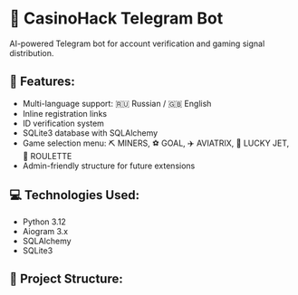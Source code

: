 # 🎰 CasinoHack Telegram Bot

AI-powered Telegram bot for account verification and gaming signal distribution.

## 📌 Features:
- Multi-language support: 🇷🇺 Russian / 🇬🇧 English
- Inline registration links
- ID verification system
- SQLite3 database with SQLAlchemy
- Game selection menu: ⛏ MINERS, ⚽ GOAL, ✈️ AVIATRIX, 🚀 LUCKY JET, 🎰 ROULETTE
- Admin-friendly structure for future extensions

## 💻 Technologies Used:
- Python 3.12
- Aiogram 3.x
- SQLAlchemy
- SQLite3

## 📂 Project Structure:
